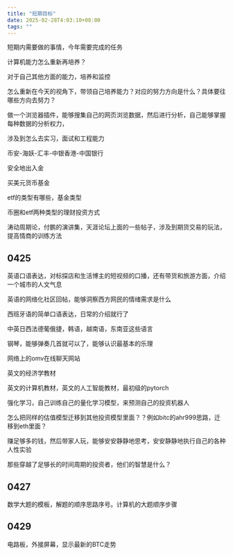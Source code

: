 ```yaml
---
title: "短期目标"
date: 2025-02-28T4:03:10+08:00
tags: ""
---
```


短期内需要做的事情，今年需要完成的任务

计算机能力怎么重新再培养？

对于自己其他方面的能力，培养和监控

怎么重新在今天的视角下，带领自己培养能力？对应的努力方向是什么？具体要往哪些方向去努力？

做一个浏览器插件，能够搜集自己的网页浏览数据，然后进行分析，自己能够掌握每种数据的分析权力，

涉及到怎么去实习，面试和工程能力

币安-海妖-汇丰-中银香港-中国银行

安全地出入金

买美元货币基金

etf的类型有哪些，基金类型

币圈和etf两种类型的理财投资方式

涛动周期论，付鹏的演讲集，天涯论坛上面的一些帖子，涉及到期货交易的玩法，提高情商的训练方法

## 0425

英语口语表达，对标探店和生活博主的短视频的口播，还有带货和旅游方面，介绍一个城市的人文气息

英语的网络化社区回帖，能够洞察西方网民的情绪需求是什么

西班牙语的简单口语表达，日常的介绍就行了

中英日西法德葡俄捷，韩语，越南语，东南亚这些语言

钢琴，能够弹奏几首就可以了，能够认识最基本的乐理

网络上的omv在线聊天网站

英文的经济学教材

英文的计算机教材，英文的人工智能教材，最初级的pytorch

强化学习，自己训练自己的量化学习模型，来预测自己的投资机器人

怎么把同样的估值模型迁移到其他投资模型里面？？例如bitc的ahr999思路，迁移到eth里面？

赚足够多的钱，然后带家人玩，能够安安静静地思考，安安静静地执行自己的各种人性实验

那些穿越了足够长的时间周期的投资者，他们的智慧是什么？

## 0427

数学大题的模板，解题的顺序思路序号。计算机的大题顺序步骤

## 0429

电路板，外接屏幕，显示最新的BTC走势